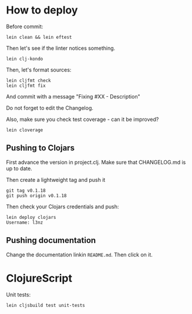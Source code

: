 # How to deploy

Before commit:

	lein clean && lein eftest

Then let's see if the linter notices something.

	lein clj-kondo

Then, let's format sources:

	lein cljfmt check
	lein cljfmt fix

And commit with a message "Fixing #XX - Description"

Do not forget to edit the Changelog.

Also, make sure you check test coverage - can it be improved?

	lein cloverage


## Pushing to Clojars

First advance the version in project.clj. Make sure that CHANGELOG.md is up to date.

Then create a lightweight tag and push it

	git tag v0.1.18
 	git push origin v0.1.18


Then check your Clojars credentials and push:

	lein deploy clojars
	Username: l3nz
	

## Pushing documentation

Change the documentation linkin `README.md`. Then click on it.


# ClojureScript

Unit tests:

	lein cljsbuild test unit-tests




